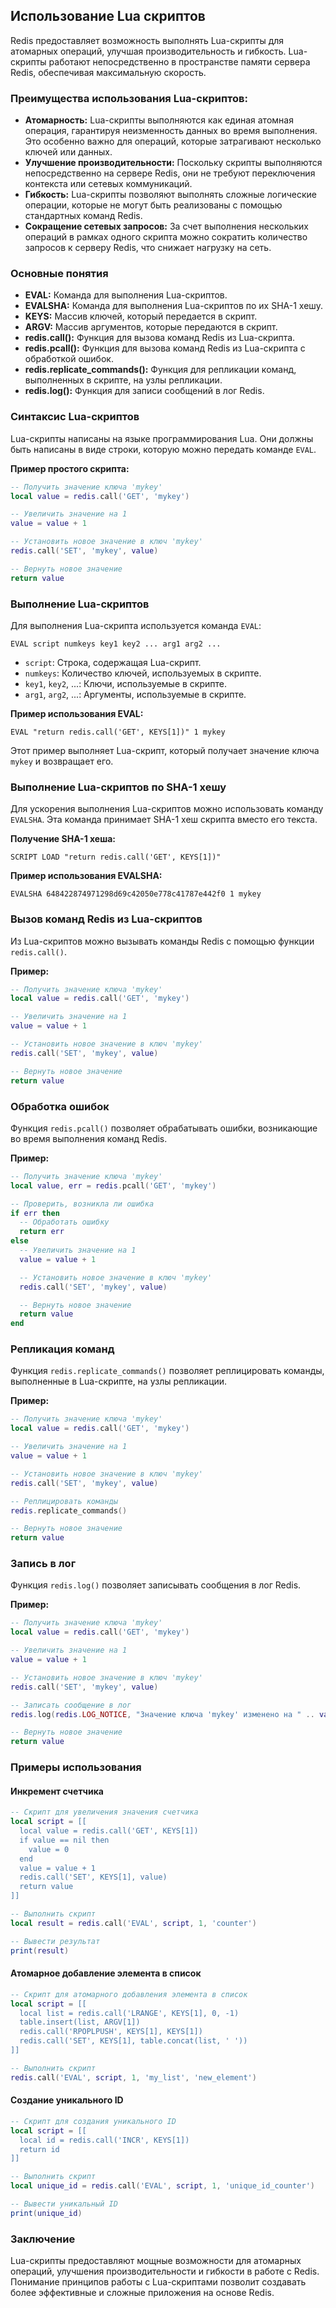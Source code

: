 ## Использование Lua скриптов

Redis предоставляет возможность выполнять Lua-скрипты для атомарных операций, улучшая производительность и гибкость. Lua-скрипты работают непосредственно в пространстве памяти сервера Redis, обеспечивая максимальную скорость.

### Преимущества использования Lua-скриптов:

* **Атомарность:** Lua-скрипты выполняются как единая атомная операция, гарантируя неизменность данных во время выполнения. Это особенно важно для операций, которые затрагивают несколько ключей или данных.
* **Улучшение производительности:** Поскольку скрипты выполняются непосредственно на сервере Redis, они не требуют переключения контекста или сетевых коммуникаций.
* **Гибкость:** Lua-скрипты позволяют выполнять сложные логические операции, которые не могут быть реализованы с помощью стандартных команд Redis.
* **Сокращение сетевых запросов:** За счет выполнения нескольких операций в рамках одного скрипта можно сократить количество запросов к серверу Redis, что снижает нагрузку на сеть.

### Основные понятия

* **EVAL:** Команда для выполнения Lua-скриптов.
* **EVALSHA:** Команда для выполнения Lua-скриптов по их SHA-1 хешу.
* **KEYS:** Массив ключей, который передается в скрипт.
* **ARGV:** Массив аргументов, которые передаются в скрипт.
* **redis.call():** Функция для вызова команд Redis из Lua-скрипта.
* **redis.pcall():** Функция для вызова команд Redis из Lua-скрипта с обработкой ошибок.
* **redis.replicate_commands():** Функция для репликации команд, выполненных в скрипте, на узлы репликации.
* **redis.log():** Функция для записи сообщений в лог Redis.

### Синтаксис Lua-скриптов

Lua-скрипты написаны на языке программирования Lua. Они должны быть написаны в виде строки, которую можно передать команде `EVAL`.

**Пример простого скрипта:**

```lua
-- Получить значение ключа 'mykey'
local value = redis.call('GET', 'mykey')

-- Увеличить значение на 1
value = value + 1

-- Установить новое значение в ключ 'mykey'
redis.call('SET', 'mykey', value)

-- Вернуть новое значение
return value
```

### Выполнение Lua-скриптов

Для выполнения Lua-скрипта используется команда `EVAL`:

```
EVAL script numkeys key1 key2 ... arg1 arg2 ...
```

* `script`: Строка, содержащая Lua-скрипт.
* `numkeys`: Количество ключей, используемых в скрипте.
* `key1`, `key2`, ...: Ключи, используемые в скрипте.
* `arg1`, `arg2`, ...: Аргументы, используемые в скрипте.

**Пример использования EVAL:**

```
EVAL "return redis.call('GET', KEYS[1])" 1 mykey
```

Этот пример выполняет Lua-скрипт, который получает значение ключа `mykey` и возвращает его.

### Выполнение Lua-скриптов по SHA-1 хешу

Для ускорения выполнения Lua-скриптов можно использовать команду `EVALSHA`. Эта команда принимает SHA-1 хеш скрипта вместо его текста.

**Получение SHA-1 хеша:**

```
SCRIPT LOAD "return redis.call('GET', KEYS[1])"
```

**Пример использования EVALSHA:**

```
EVALSHA 648422874971298d69c42050e778c41787e442f0 1 mykey
```

### Вызов команд Redis из Lua-скриптов

Из Lua-скриптов можно вызывать команды Redis с помощью функции `redis.call()`.

**Пример:**

```lua
-- Получить значение ключа 'mykey'
local value = redis.call('GET', 'mykey')

-- Увеличить значение на 1
value = value + 1

-- Установить новое значение в ключ 'mykey'
redis.call('SET', 'mykey', value)

-- Вернуть новое значение
return value
```

### Обработка ошибок

Функция `redis.pcall()` позволяет обрабатывать ошибки, возникающие во время выполнения команд Redis.

**Пример:**

```lua
-- Получить значение ключа 'mykey'
local value, err = redis.pcall('GET', 'mykey')

-- Проверить, возникла ли ошибка
if err then
  -- Обработать ошибку
  return err
else
  -- Увеличить значение на 1
  value = value + 1

  -- Установить новое значение в ключ 'mykey'
  redis.call('SET', 'mykey', value)

  -- Вернуть новое значение
  return value
end
```

### Репликация команд

Функция `redis.replicate_commands()` позволяет реплицировать команды, выполненные в Lua-скрипте, на узлы репликации.

**Пример:**

```lua
-- Получить значение ключа 'mykey'
local value = redis.call('GET', 'mykey')

-- Увеличить значение на 1
value = value + 1

-- Установить новое значение в ключ 'mykey'
redis.call('SET', 'mykey', value)

-- Реплицировать команды
redis.replicate_commands()

-- Вернуть новое значение
return value
```

### Запись в лог

Функция `redis.log()` позволяет записывать сообщения в лог Redis.

**Пример:**

```lua
-- Получить значение ключа 'mykey'
local value = redis.call('GET', 'mykey')

-- Увеличить значение на 1
value = value + 1

-- Установить новое значение в ключ 'mykey'
redis.call('SET', 'mykey', value)

-- Записать сообщение в лог
redis.log(redis.LOG_NOTICE, "Значение ключа 'mykey' изменено на " .. value)

-- Вернуть новое значение
return value
```

### Примеры использования

#### Инкремент счетчика

```lua
-- Скрипт для увеличения значения счетчика
local script = [[
  local value = redis.call('GET', KEYS[1])
  if value == nil then
    value = 0
  end
  value = value + 1
  redis.call('SET', KEYS[1], value)
  return value
]]

-- Выполнить скрипт
local result = redis.call('EVAL', script, 1, 'counter')

-- Вывести результат
print(result)
```

#### Атомарное добавление элемента в список

```lua
-- Скрипт для атомарного добавления элемента в список
local script = [[
  local list = redis.call('LRANGE', KEYS[1], 0, -1)
  table.insert(list, ARGV[1])
  redis.call('RPOPLPUSH', KEYS[1], KEYS[1])
  redis.call('SET', KEYS[1], table.concat(list, ' '))
]]

-- Выполнить скрипт
redis.call('EVAL', script, 1, 'my_list', 'new_element')
```

#### Создание уникального ID

```lua
-- Скрипт для создания уникального ID
local script = [[
  local id = redis.call('INCR', KEYS[1])
  return id
]]

-- Выполнить скрипт
local unique_id = redis.call('EVAL', script, 1, 'unique_id_counter')

-- Вывести уникальный ID
print(unique_id)
```

### Заключение

Lua-скрипты предоставляют мощные возможности для атомарных операций, улучшения производительности и гибкости в работе с Redis. Понимание принципов работы с Lua-скриптами позволит создавать более эффективные и сложные приложения на основе Redis.
